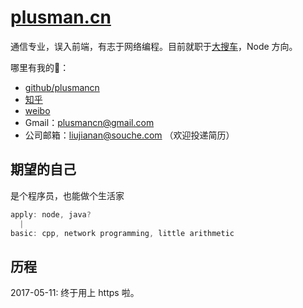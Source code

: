 # [plusman.cn][l1]
通信专业，误入前端，有志于网络编程。目前就职于[大搜车][l2]，Node 方向。  

哪里有我的👣：

* [github/plusmancn](https://github.com/plusmancn/)
* [知乎](https://www.zhihu.com/people/liu-jia-nan-90)
* [weibo](http://weibo.com/plusmancn)
* Gmail：plusmancn@gmail.com
* 公司邮箱：liujianan@souche.com （欢迎投递简历）

## 期望的自己
是个程序员，也能做个生活家
```javascript
apply: node, java?
  |
basic: cpp, network programming, little arithmetic
```

## 历程
2017-05-11: 终于用上 https 啦。

[l1]: http://plusman.cn "我的博客"
[l2]: http://souche.com/ "souche.com"
